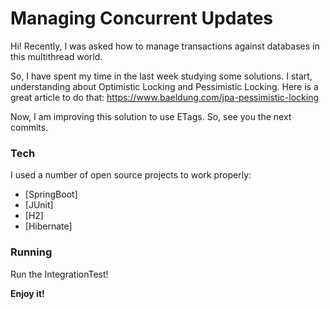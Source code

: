 # Managing Concurrent Updates
Hi!
Recently, I was asked how to manage transactions against databases in this multithread world.

So, I have spent my time in the last week studying some solutions.
I start, understanding about Optimistic Locking and Pessimistic Locking. Here is a great article to do that: https://www.baeldung.com/jpa-pessimistic-locking

Now, I am improving this solution to use ETags. So, see you the next commits.

### Tech
I used a number of open source projects to work properly:

* [SpringBoot]
* [JUnit]
* [H2]
* [Hibernate]

### Running

Run the IntegrationTest!

**Enjoy it!**
